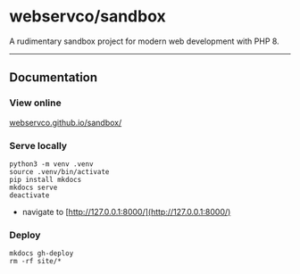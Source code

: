 # webservco/sandbox

A rudimentary sandbox project for modern web development with PHP 8.

---

## Documentation

### View online 

[webservco.github.io/sandbox/](https://webservco.github.io/sandbox/)

### Serve locally

```shell
python3 -m venv .venv
source .venv/bin/activate
pip install mkdocs
mkdocs serve
deactivate
```

- navigate to [http://127.0.0.1:8000/](http://127.0.0.1:8000/)

### Deploy

```shell
mkdocs gh-deploy
rm -rf site/*
```

